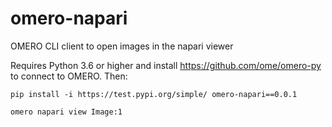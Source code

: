 # omero-napari

OMERO CLI client to open images in the napari viewer


Requires Python 3.6 or higher and install https://github.com/ome/omero-py to
connect to OMERO. Then:

    pip install -i https://test.pypi.org/simple/ omero-napari==0.0.1

    omero napari view Image:1

